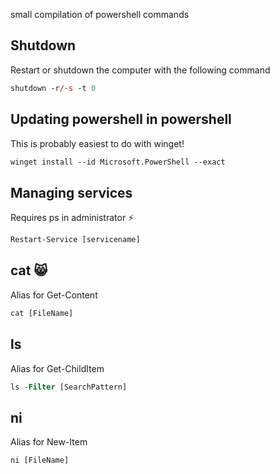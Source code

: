 small compilation of powershell commands

## Shutdown

Restart or shutdown the computer with the following command 
```ps
shutdown -r/-s -t 0
```



## Updating powershell in powershell

This is probably easiest to do with winget!

```ps
winget install --id Microsoft.PowerShell --exact
```


## Managing services

Requires ps in administrator ⚡

```ps
Restart-Service [servicename]
```


## cat 😸

Alias for Get-Content

```ps
cat [FileName]
```

## ls

Alias for Get-ChildItem

```ps
ls -Filter [SearchPattern]
```

## ni

Alias for New-Item

```ps
ni [FileName]
```


